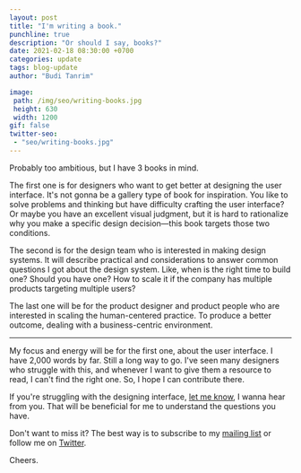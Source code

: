 ```yaml
---
layout: post
title: "I'm writing a book."
punchline: true
description: "Or should I say, books?"
date: 2021-02-18 08:30:00 +0700
categories: update
tags: blog-update
author: "Budi Tanrim"

image:
 path: /img/seo/writing-books.jpg
 height: 630
 width: 1200
gif: false
twitter-seo: 
 - "seo/writing-books.jpg"
---
```


Probably too ambitious, but I have 3 books in mind.

The first one is for designers who want to get better at designing the user interface. It's not gonna be a gallery type of book for inspiration. You like to solve problems and thinking but have difficulty crafting the user interface? Or maybe you have an excellent visual judgment, but it is hard to rationalize why you make a specific design decision—this book targets those two conditions.

The second is for the design team who is interested in making design systems. It will describe practical and considerations to answer common questions I got about the design system. Like, when is the right time to build one? Should you have one? How to scale it if the company has multiple products targeting multiple users?

The last one will be for the product designer and product people who are interested in scaling the human-centered practice. To produce a better outcome, dealing with a business-centric environment.

---

My focus and energy will be for the first one, about the user interface. I have 2,000 words by far. Still a long way to go. I've seen many designers who struggle with this, and whenever I want to give them a resource to read, I can't find the right one. So, I hope I can contribute there.

If you're struggling with the designing interface, [let me know][link-3], I wanna hear from you. That will be beneficial for me to understand the questions you have.

Don't want to miss it? The best way is to subscribe to my [mailing list][link-1] or follow me on [Twitter][link-2].

Cheers.

[link-1]: http://eepurl.com/cuGqAP
[link-2]: https://twitter.com/buditanrim
[link-3]: mailto:hi.buditanrim@gmail.com